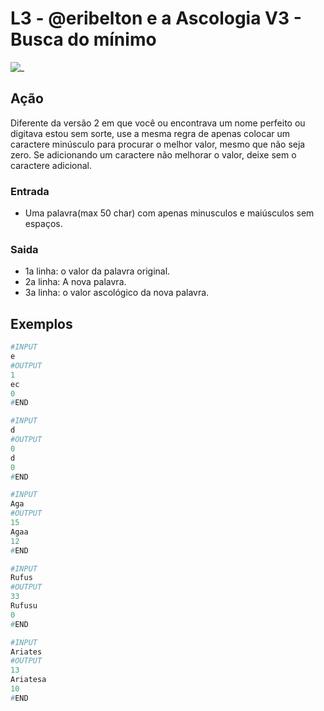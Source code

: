 # L3 - @eribelton e a Ascologia V3 - Busca do mínimo

![_](cover.jpg)

## Ação

Diferente da versão 2 em que você ou encontrava um nome perfeito ou digitava estou sem sorte, use a mesma regra de apenas colocar um caractere minúsculo para procurar o melhor valor, mesmo que não seja zero. Se adicionando um caractere não melhorar o valor, deixe sem o caractere adicional.

### Entrada

* Uma palavra(max 50 char) com apenas minusculos e maiúsculos sem espaços.

### Saida

* 1a linha: o valor da palavra original.
* 2a linha: A nova palavra.
* 3a linha: o valor ascológico da nova palavra.

## Exemplos

``` py
#INPUT
e
#OUTPUT
1
ec
0
#END
```

```py
#INPUT
d
#OUTPUT
0
d
0
#END
```

```py
#INPUT
Aga
#OUTPUT
15
Agaa
12
#END
```

```py
#INPUT
Rufus
#OUTPUT
33
Rufusu
0
#END
```

```py
#INPUT
Ariates
#OUTPUT
13
Ariatesa
10
#END
```

